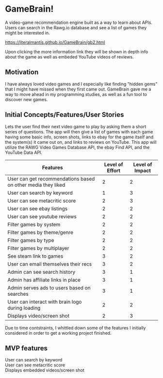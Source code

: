 <h1>GameBrain!</h1>
<p>A video-game recommendation engine built as a way to learn about APIs. Users can 
search in the Rawg.io database and see a list of games they might be interested in.  

<a>https://literalmantis.github.io/GameBrain/gb2.html</a>

Upon clicking the more information link they will be shown in depth info about the game 
as well as embeded YouTube videos of reviews.
</p>

<h2>Motivation</h2>
<p>I have always loved video games and I especially like finding "hidden gems" that I might have missed
when they first came out.  GameBrain gave me a way to move ahead in my programming studies, as well as a 
fun tool to discover new games.</p>

<h2>Initial Concepts/Features/User Stories</h2>
<p>Lets the user find their next video game to play by asking them a short series of questions.  
The app will then give a list of games with each game having some basic info, screen shots, links 
to ebay for the game itself and the system(s) it came out on, and links to reviews on YouTube.  
This app will utilize the RAWG Video Games Database API, the ebay Find API, and the YouTube Data API.</p>


| Features                                                     | Level of Effort | Level of Impact |
|--------------------------------------------------------------|-----------------|-----------------|
| User can get recommendations based on other media they liked | 2               | 2               |
| User can search by keyword                                   | 1               | 3               |
| User can see metacritic score                                | 2               | 3               |
| User can see ebay listings                                   | 2               | 2               |
| User can see youtube reviews                                 | 2               | 2               |
| Filter games by system                                       | 2               | 2               |
| Filter games by theme/genre                                  | 2               | 2               |
| Filter games by type                                         | 2               | 2               |
| Filter games by multiplayer                                  | 2               | 2               |
| See steam link to games                                      | 3               | 2               |
| User can email themselves their recs                         | 3               | 2               |
| Admin can see search history                                 | 3               | 1               |
| Admin has affiliate links in place                           | 3               | 1               |
| Admin serves ads to users based on searches                  | 3               | 1               |
| User can interact with brain logo during loading             | 2               | 2               |
| Displays video/screen shot                                   | 2               | 3               |
            
     
Due to time contstraints, I whittled down some of the features I initially considered in order to get a working
project finished.
    

<h2>MVP features</h2>

User can search by keyword<br>
User can see metacritic score<br>
Displays embedded videos/screen shot<br>
